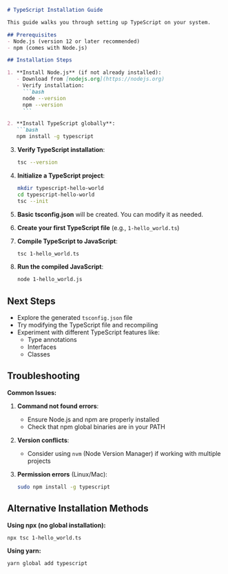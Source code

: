 ```markdown
# TypeScript Installation Guide

This guide walks you through setting up TypeScript on your system.

## Prerequisites
- Node.js (version 12 or later recommended)
- npm (comes with Node.js)

## Installation Steps

1. **Install Node.js** (if not already installed):
   - Download from [nodejs.org](https://nodejs.org)
   - Verify installation:
     ```bash
     node --version
     npm --version
     ```

2. **Install TypeScript globally**:
   ```bash
   npm install -g typescript
   ```

3. **Verify TypeScript installation**:
   ```bash
   tsc --version
   ```

4. **Initialize a TypeScript project**:
   ```bash
   mkdir typescript-hello-world
   cd typescript-hello-world
   tsc --init
   ```

5. **Basic tsconfig.json** will be created. You can modify it as needed.

6. **Create your first TypeScript file** (e.g., `1-hello_world.ts`)

7. **Compile TypeScript to JavaScript**:
   ```bash
   tsc 1-hello_world.ts
   ```

8. **Run the compiled JavaScript**:
   ```bash
   node 1-hello_world.js
   ```

## Next Steps
- Explore the generated `tsconfig.json` file
- Try modifying the TypeScript file and recompiling
- Experiment with different TypeScript features like:
  - Type annotations
  - Interfaces
  - Classes

## Troubleshooting

**Common Issues:**

1. **Command not found errors**:
   - Ensure Node.js and npm are properly installed
   - Check that npm global binaries are in your PATH

2. **Version conflicts**:
   - Consider using `nvm` (Node Version Manager) if working with multiple projects

3. **Permission errors** (Linux/Mac):
   ```bash
   sudo npm install -g typescript
   ```

## Alternative Installation Methods

**Using npx (no global installation):**
```bash
npx tsc 1-hello_world.ts
```

**Using yarn:**
```bash
yarn global add typescript
```
```

